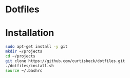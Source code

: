 # Dotfiles

# Installation

```bash
sudo apt-get install -y git
mkdir ~/projects
cd ~/projects
git clone https://github.com/curtisbeck/dotfiles.git
./dotfiles/install.sh
source ~/.bashrc
```
